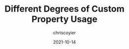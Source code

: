 ---
author: chriscoyier
date: 2021-10-14
hidden: true
publisher: css
tags:
  - css
  - custom-properties
target_url: https://css-tricks.com/different-degrees-of-custom-property-usage/
title: Different Degrees of Custom Property Usage
---